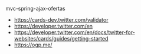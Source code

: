 mvc-spring-ajax-ofertas

* https://cards-dev.twitter.com/validator
* https://developer.twitter.com/en
* https://developer.twitter.com/en/docs/twitter-for-websites/cards/guides/getting-started
* https://ogp.me/
